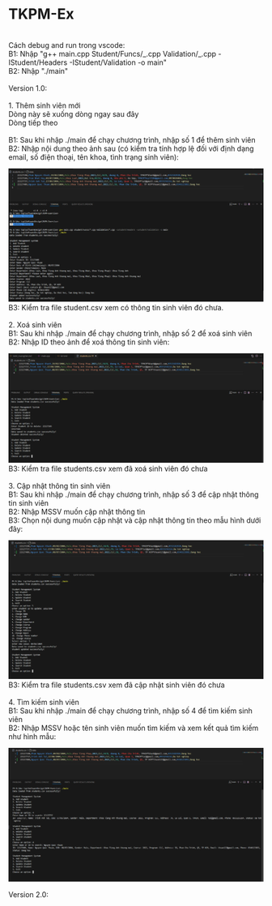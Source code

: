 # TKPM-Ex<br>

<br>
Cách debug and run trong vscode:<br>
B1: Nhập "g++ main.cpp Student/Funcs/_.cpp Validation/_.cpp -IStudent/Headers -IStudent/Validation -o main"<br>
B2: Nhập "./main"<br>
<br>
Version 1.0:<br>
<br>
1. Thêm sinh viên mới<br>
   Dòng này sẽ xuống dòng ngay sau đây <br>
   Dòng tiếp theo<br>
<br>
   B1: Sau khi nhập ./main để chạy chương trình, nhập số 1 để thêm sinh viên<br>
   B2: Nhập nội dung theo ảnh sau (có kiểm tra tính hợp lệ đối với định dạng email, số điện thoại, tên khoa, tình trạng sinh viên):<br>

![alt text](./screenshots/Version1/V1_1_add_student.png)
<br>
B3: Kiểm tra file student.csv xem có thông tin sinh viên đó chưa.<br>
<br> 2. Xoá sinh viên<br>
B1: Sau khi nhập ./main để chạy chương trình, nhập số 2 để xoá sinh viên<br>
B2: Nhập ID theo ảnh để xoá thông tin sinh viên:<br>

![alt text](./screenshots/Version1/V1_2_delete_student.png)
<br>
B3: Kiểm tra file students.csv xem đã xoá sinh viên đó chưa<br>
<br> 3. Cập nhật thông tin sinh viên<br>
B1: Sau khi nhập ./main để chạy chương trình, nhập số 3 để cập nhật thông tin sinh viên<br>
B2: Nhập MSSV muốn cập nhật thông tin<br>
B3: Chọn nội dung muốn cập nhật và cập nhật thông tin theo mẫu hình dưới đây:<br>

![alt text](./screenshots/Version1/V1_3_update_student.png)
<br>
B3: Kiểm tra file students.csv xem đã cập nhật sinh viên đó chưa<br>
<br> 4. Tìm kiếm sinh viên<br>
B1: Sau khi nhập ./main để chạy chương trình, nhập số 4 để tìm kiếm sinh viên<br>
B2: Nhập MSSV hoặc tên sinh viên muốn tìm kiếm và xem kết quả tìm kiếm như hình mẫu:<br>

![alt text](./screenshots/Version1/V1_4_search_student.png)

Version 2.0:<br>
<br>
